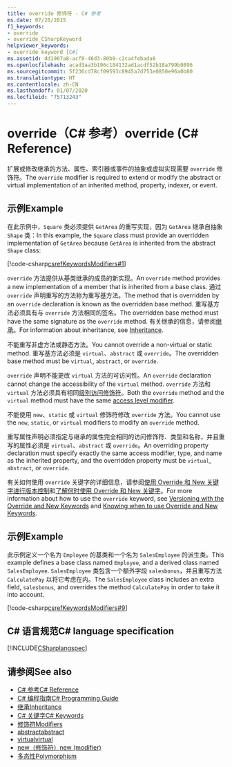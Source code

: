 ```yaml
---
title: override 修饰符 - C# 参考
ms.date: 07/20/2015
f1_keywords:
- override
- override_CSharpKeyword
helpviewer_keywords:
- override keyword [C#]
ms.assetid: dd1907a8-acf8-46d3-80b9-c2ca4febada8
ms.openlocfilehash: acad3aa3b196c184132ad1acdf52b18a799b0896
ms.sourcegitcommit: 5f236cd78cf09593c8945a7d753e0850e96a0b80
ms.translationtype: HT
ms.contentlocale: zh-CN
ms.lasthandoff: 01/07/2020
ms.locfileid: "75713243"
---
```

# <a name="override-c-reference"></a><span data-ttu-id="70c02-102">override（C# 参考）</span><span class="sxs-lookup"><span data-stu-id="70c02-102">override (C# Reference)</span></span>

<span data-ttu-id="70c02-103">扩展或修改继承的方法、属性、索引器或事件的抽象或虚拟实现需要 `override` 修饰符。</span><span class="sxs-lookup"><span data-stu-id="70c02-103">The `override` modifier is required to extend or modify the abstract or virtual implementation of an inherited method, property, indexer, or event.</span></span>

## <a name="example"></a><span data-ttu-id="70c02-104">示例</span><span class="sxs-lookup"><span data-stu-id="70c02-104">Example</span></span>

<span data-ttu-id="70c02-105">在此示例中，`Square` 类必须提供 `GetArea` 的重写实现，因为 `GetArea` 继承自抽象 `Shape` 类：</span><span class="sxs-lookup"><span data-stu-id="70c02-105">In this example, the `Square` class must provide an overridden implementation of `GetArea` because `GetArea` is inherited from the abstract `Shape` class:</span></span>

[!code-csharp[csrefKeywordsModifiers#1](~/samples/snippets/csharp/VS_Snippets_VBCSharp/csrefKeywordsModifiers/CS/csrefKeywordsModifiers.cs#1)]

<span data-ttu-id="70c02-106">`override` 方法提供从基类继承的成员的新实现。</span><span class="sxs-lookup"><span data-stu-id="70c02-106">An `override` method provides a new implementation of a member that is inherited from a base class.</span></span> <span data-ttu-id="70c02-107">通过 `override` 声明重写的方法称为重写基方法。</span><span class="sxs-lookup"><span data-stu-id="70c02-107">The method that is overridden by an `override` declaration is known as the overridden base method.</span></span> <span data-ttu-id="70c02-108">重写基方法必须具有与 `override` 方法相同的签名。</span><span class="sxs-lookup"><span data-stu-id="70c02-108">The overridden base method must have the same signature as the `override` method.</span></span> <span data-ttu-id="70c02-109">有关继承的信息，请参阅[继承](../../programming-guide/classes-and-structs/inheritance.md)。</span><span class="sxs-lookup"><span data-stu-id="70c02-109">For information about inheritance, see [Inheritance](../../programming-guide/classes-and-structs/inheritance.md).</span></span>

<span data-ttu-id="70c02-110">不能重写非虚方法或静态方法。</span><span class="sxs-lookup"><span data-stu-id="70c02-110">You cannot override a non-virtual or static method.</span></span> <span data-ttu-id="70c02-111">重写基方法必须是 `virtual`、`abstract` 或 `override`。</span><span class="sxs-lookup"><span data-stu-id="70c02-111">The overridden base method must be `virtual`, `abstract`, or `override`.</span></span>

<span data-ttu-id="70c02-112">`override` 声明不能更改 `virtual` 方法的可访问性。</span><span class="sxs-lookup"><span data-stu-id="70c02-112">An `override` declaration cannot change the accessibility of the `virtual` method.</span></span> <span data-ttu-id="70c02-113">`override` 方法和 `virtual` 方法必须具有相同[级别访问修饰符](access-modifiers.md)。</span><span class="sxs-lookup"><span data-stu-id="70c02-113">Both the `override` method and the `virtual` method must have the same [access level modifier](access-modifiers.md).</span></span>

<span data-ttu-id="70c02-114">不能使用 `new`、`static` 或 `virtual` 修饰符修改 `override` 方法。</span><span class="sxs-lookup"><span data-stu-id="70c02-114">You cannot use the `new`, `static`, or `virtual` modifiers to modify an `override` method.</span></span>

<span data-ttu-id="70c02-115">重写属性声明必须指定与继承的属性完全相同的访问修饰符、类型和名称，并且重写的属性必须是 `virtual`、`abstract` 或 `override`。</span><span class="sxs-lookup"><span data-stu-id="70c02-115">An overriding property declaration must specify exactly the same access modifier, type, and name as the inherited property, and the overridden property must be `virtual`, `abstract`, or `override`.</span></span>

<span data-ttu-id="70c02-116">有关如何使用 `override` 关键字的详细信息，请参阅[使用 Override 和 New 关键字进行版本控制](../../programming-guide/classes-and-structs/versioning-with-the-override-and-new-keywords.md)和[了解何时使用 Override 和 New 关键字](../../programming-guide/classes-and-structs/knowing-when-to-use-override-and-new-keywords.md)。</span><span class="sxs-lookup"><span data-stu-id="70c02-116">For more information about how to use the `override` keyword, see [Versioning with the Override and New Keywords](../../programming-guide/classes-and-structs/versioning-with-the-override-and-new-keywords.md) and [Knowing when to use Override and New Keywords](../../programming-guide/classes-and-structs/knowing-when-to-use-override-and-new-keywords.md).</span></span>

## <a name="example"></a><span data-ttu-id="70c02-117">示例</span><span class="sxs-lookup"><span data-stu-id="70c02-117">Example</span></span>

<span data-ttu-id="70c02-118">此示例定义一个名为 `Employee` 的基类和一个名为 `SalesEmployee` 的派生类。</span><span class="sxs-lookup"><span data-stu-id="70c02-118">This example defines a base class named `Employee`, and a derived class named `SalesEmployee`.</span></span> <span data-ttu-id="70c02-119">`SalesEmployee` 类包含一个额外字段 `salesbonus`，并且重写方法 `CalculatePay` 以将它考虑在内。</span><span class="sxs-lookup"><span data-stu-id="70c02-119">The `SalesEmployee` class includes an extra field, `salesbonus`, and overrides the method `CalculatePay` in order to take it into account.</span></span>

[!code-csharp[csrefKeywordsModifiers#9](~/samples/snippets/csharp/VS_Snippets_VBCSharp/csrefKeywordsModifiers/CS/csrefKeywordsModifiers.cs#9)]

## <a name="c-language-specification"></a><span data-ttu-id="70c02-120">C# 语言规范</span><span class="sxs-lookup"><span data-stu-id="70c02-120">C# language specification</span></span>

[!INCLUDE[CSharplangspec](~/includes/csharplangspec-md.md)]

## <a name="see-also"></a><span data-ttu-id="70c02-121">请参阅</span><span class="sxs-lookup"><span data-stu-id="70c02-121">See also</span></span>

- [<span data-ttu-id="70c02-122">C# 参考</span><span class="sxs-lookup"><span data-stu-id="70c02-122">C# Reference</span></span>](../index.md)
- [<span data-ttu-id="70c02-123">C# 编程指南</span><span class="sxs-lookup"><span data-stu-id="70c02-123">C# Programming Guide</span></span>](../../programming-guide/index.md)
- [<span data-ttu-id="70c02-124">继承</span><span class="sxs-lookup"><span data-stu-id="70c02-124">Inheritance</span></span>](../../programming-guide/classes-and-structs/inheritance.md)
- [<span data-ttu-id="70c02-125">C# 关键字</span><span class="sxs-lookup"><span data-stu-id="70c02-125">C# Keywords</span></span>](index.md)
- [<span data-ttu-id="70c02-126">修饰符</span><span class="sxs-lookup"><span data-stu-id="70c02-126">Modifiers</span></span>](index.md)
- [<span data-ttu-id="70c02-127">abstract</span><span class="sxs-lookup"><span data-stu-id="70c02-127">abstract</span></span>](abstract.md)
- [<span data-ttu-id="70c02-128">virtual</span><span class="sxs-lookup"><span data-stu-id="70c02-128">virtual</span></span>](virtual.md)
- [<span data-ttu-id="70c02-129">new（修饰符）</span><span class="sxs-lookup"><span data-stu-id="70c02-129">new (modifier)</span></span>](new-modifier.md)
- [<span data-ttu-id="70c02-130">多态性</span><span class="sxs-lookup"><span data-stu-id="70c02-130">Polymorphism</span></span>](../../programming-guide/classes-and-structs/polymorphism.md)
